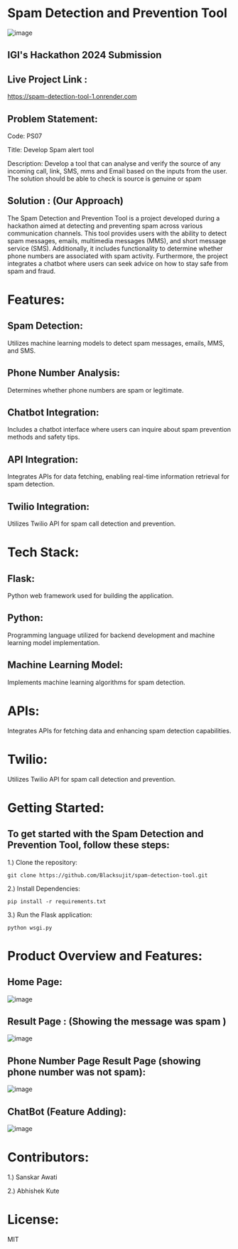 # Spam Detection and Prevention Tool



![image](https://github.com/Blacksujit/spam-detection-tool/assets/148805811/71601375-72b0-4d45-b853-deebecbc8fd2)


## IGI's Hackathon 2024 Submission 


## Live Project Link :   

https://spam-detection-tool-1.onrender.com

## Problem Statement:

Code: PS07

Title: Develop Spam alert tool

Description: Develop a tool that can analyse and verify the source of any 
incoming call, link, SMS, mms and Email based on the inputs from the user. The 
solution should be able to check is source is genuine or spam


## Solution : (Our Approach)

The Spam Detection and Prevention Tool is a project developed during a hackathon aimed at detecting and preventing spam across various communication channels. 
This tool provides users with the ability to detect spam messages, emails, multimedia messages (MMS), and short message service (SMS). 
Additionally, it includes functionality to determine whether phone numbers are associated with spam activity. Furthermore, the project integrates 
a chatbot where users can seek advice on how to stay safe from spam and fraud.

# Features:

## Spam Detection:
Utilizes machine learning models to detect spam messages, emails, MMS, and SMS.
## Phone Number Analysis:
Determines whether phone numbers are spam or legitimate.
## Chatbot Integration: 
Includes a chatbot interface where users can inquire about spam prevention methods and safety tips.
## API Integration: 
Integrates APIs for data fetching, enabling real-time information retrieval for spam detection.
## Twilio Integration:
Utilizes Twilio API for spam call detection and prevention.


# Tech Stack:

## Flask: 
Python web framework used for building the application.

## Python:
Programming language utilized for backend development and machine learning model implementation.

## Machine Learning Model:

Implements machine learning algorithms for spam detection.

# APIs:
Integrates APIs for fetching data and enhancing spam detection capabilities.

# Twilio: 

Utilizes Twilio API for spam call detection and prevention.



# Getting Started:

## To get started with the Spam Detection and Prevention Tool, follow these steps:


1.) Clone the repository:

```
git clone https://github.com/Blacksujit/spam-detection-tool.git
```

2.) Install Dependencies:


```
pip install -r requirements.txt
```

3.) Run the Flask application:

```
python wsgi.py
```


# Product Overview and Features:


## Home Page:


![image](https://github.com/Blacksujit/spam-detection-tool/assets/148805811/25505f5f-3fec-45ff-9344-a88682e1e2ae)


## Result Page : (Showing the message was spam )


![image](https://github.com/Blacksujit/spam-detection-tool/assets/148805811/4f6acc63-9972-4379-aa0d-45b2c683723c)


## Phone Number Page Result Page (showing phone number was not spam):

![image](https://github.com/Blacksujit/spam-detection-tool/assets/148805811/99e4f5a6-d846-48f4-906a-4990dcc7c941)


## ChatBot (Feature Adding):

![image](https://github.com/Blacksujit/spam-detection-tool/assets/148805811/4baf47a6-8610-4e2c-9072-3692b20ab9bc)



# Contributors:


1.) Sanskar Awati

2.) Abhishek Kute


# License:

MIT

